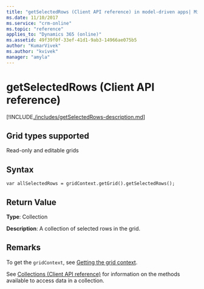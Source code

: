 ```yaml
---
title: "getSelectedRows (Client API reference) in model-driven apps| MicrosoftDocs"
ms.date: 11/10/2017
ms.service: "crm-online"
ms.topic: "reference"
applies_to: "Dynamics 365 (online)"
ms.assetid: 49f39f0f-33ef-41d1-9ab3-14966ae075b5
author: "KumarVivek"
ms.author: "kvivek"
manager: "amyla"
---
```

# getSelectedRows (Client API reference)



[!INCLUDE[./includes/getSelectedRows-description.md](./includes/getSelectedRows-description.md)]

## Grid types supported

Read-only and editable grids

## Syntax

`var allSelectedRows = gridContext.getGrid().getSelectedRows();`

## Return Value

**Type**: Collection

**Description**: A collection of selected rows in the grid.

## Remarks

To get the `gridContext`, see [Getting the grid context](../../grids.md#bkmk_gridcontext).

See [Collections (Client API reference)](../../collections.md) for information on the methods available to access data in a collection.

